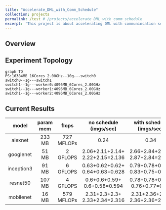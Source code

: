 ```yaml
---
title: "Accelerate_DML_with_Comm_Schedule"
collection: projects
permalink: /test # /projects/accelerate_DML_with_comm_schedule
excerpt: 'This project is about accelerating DML with communincation schedule.'
---
```


## Overview

## Experiment Topology
```mermaid
graph TD
PS:16384MB_16Cores_2.00GHz--10g---switch0
switch0--1g---switch1
switch1--1g---worker0:4096MB_6Cores_2.00GHz
switch1--1g---worker1:4096MB_6Cores_2.00GHz
switch1--1g---worker2:4096MB_6Cores_2.00GHz
```

## Current Results
|   model    | param mem |   flops    |     no schedule<br/>(imgs/sec)      |    with schedule<br/>(imgs/sec)     | speed up |
| :--------: | :-------: | :--------: | :---------------------------------: | :---------------------------------: | :------: |
|  alexnet   |  233 MB   | 727 MFLOPs |                0.24                 |                0.34                 |  41.67%  |
| googlenet  |   51 MB   |  2 GFLOPS  | 2.06+2.11+2.14+<br/>2.22+2.15=2.136 | 2.66+2.84+2.78+<br/>2.87+2.84=2.798 |  30.99%  |
| inception3 |   91 MB   |  6 GFLOPS  | 0.63+0.62+0.62+<br/>0.64+0.63=0.628 | 0.79+0.78+0.79+<br/>0.83+0.75=0.788 |  25.48%  |
|  resnet50  |  107 MB   |  4 GFLOPS  |  0.6+0.6+0.59+<br/>0.6+0.58=0.594   | 0.78+0.78+0.76+<br/>0.76+0.77=0.77  |  29.63%  |
| mobilenet  |   16 MB   | 579 MFLOPs |  2.31+2.3+2.3+<br/>2.33+2.34=2.316  | 2.31+2.36+2.34<br/>2.36+2.36=2.346  |  1.30%   |

<!-- <img class="img-responsive" src="/images/ECCV2018_architecture.jpg">

## Publication:
Y. Huang, <u>M. Cai</u>, Z. Li and Y. Sato, &quot;Predicting Gaze in Egocentric Video by Learning Task-dependent Attention Transition,&quot; <i>European Conference on Computer Vision (**ECCV**)</i>, 2018. (<font color="blue">oral presentation, acceptance rate: 2.4%</font>)  
[[Arxiv preprint]](/files/HCLS_eccv_arxiv2018.pdf)
[[Code]](https://github.com/hyf015/egocentric-gaze-prediction)

### Demo video (Youtube)
<iframe width="560" height="315" src="https://www.youtube.com/embed/TiFz-LP3LW4" frameborder="0" allow="autoplay; encrypted-media" allowfullscreen></iframe> -->
